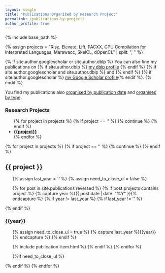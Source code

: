 ```yaml
---
layout: single
title: "Publications Organised by Research Project"
permalink: /publications-by-project/
author_profile: true
---
```

{% include base_path %}

{% assign projects =  "Rise, Elevate, Lift, PACXX, GPU Compilation for Interpreted Languages, Marawacc, SkelCL, dOpenCL" | split: ", " %}

 {% if site.author.googlescholar or site.author.dblp %} 
  You can also find my publications on {% if site.author.dblp %} <a href="{{site.author.dblp}}">my dblp profile</a> {% endif %} {% if site.author.googlescholar and site.author.dblp %} and {% endif %} {% if site.author.googlescholar %} <a href="{{site.author.googlescholar}}">my Google Scholar profile</a>{% endif %}.
 {% endif %}

You find my publications also [organised by publication date](/publications/) and [organised by type](/publications-by-type/).

<h3>Research Projects</h3>
<ul style="padding-left: 2em;">
{% for project in projects  %}
  {% if project == '' %}
    {% continue %}
  {% endif %}
<li style="margin-bottom: 0em;"><strong><a href="#{{project | downcase | replace:' ','-'}}">{{project}}</a></strong></li>
{% endfor %}
</ul>

{% for project in projects %}
  {% if project == '' %}
    {% continue %}
  {% endif %}
  <h2 id="{{project | downcase | replace:' ','-'}}">{{ project }}</h2>
  <ul>

{% assign last_year = '' %}
{% assign need_to_close_ul = false %}

{% for post in site.publications reversed  %}
{% if post.projects contains project %}
  {% capture year %}{{ post.date | date: "%Y" }}{% endcapture %}
  {% if year != last_year %}
    {% if last_year != '' %}
</ul>
    {% endif %}
<h3 id="{{ year }}-ref">{{year}}</h3>
<ul>
  {% assign need_to_close_ul = true %}
  {% capture last_year %}{{year}}{% endcapture %}
  {% endif %}

  {% include publication-item.html %}
{% endif %}
{% endfor %}

{%if need_to_close_ul %}
</ul>
{% endif %}

  </ul>
{% endfor %}
